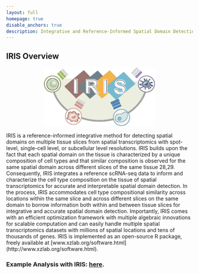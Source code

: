 ```yaml
---
layout: full
homepage: true
disable_anchors: true
description: Integrative and Reference-Informed Spatial Domain Detection for Spatial Transcriptomics 
---
```

## IRIS Overview
<p align="center">
<img src="IRIS_logo.png" width="300" />
</p>
IRIS is a reference-informed integrative method for detecting spatial domains on multiple tissue slices from spatial transcriptomics with spot-level, single-cell level, or subcellular level resolutions. IRIS builds upon the fact that each spatial domain on the tissue is characterized by a unique composition of cell types and that similar composition is observed for the same spatial domain across different slices of the same tissue 28,29. Consequently, IRIS integrates a reference scRNA-seq data to inform and characterize the cell type composition on the tissue of spatial transcriptomics for accurate and interpretable spatial domain detection. In the process, IRIS accommodates cell type compositional similarity across locations within the same slice and across different slices on the same domain to borrow information both within and between tissue slices for integrative and accurate spatial domain detection. Importantly, IRIS comes with an efficient optimization framework with multiple algebraic innovations for scalable computation and can easily handle multiple spatial transcriptomics datasets with millions of spatial locations and tens of thousands of genes. IRIS is implemented as an open-source R package, freely available at [www.xzlab.org/software.html](http://www.xzlab.org/software.html). 

### Example Analysis with IRIS: [here](https://yingma0107.github.io/IRIS/documentation/04_IRIS_Example.html).
